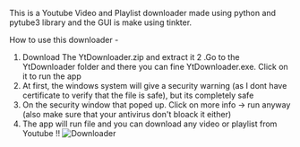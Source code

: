 This is a Youtube Video and Playlist downloader made using python and pytube3 library and the GUI is make using tinkter.

How to use this downloader - 
1. Download The YtDownloader.zip and extract it
2 .Go to the YtDownloader folder and there you can fine YtDownloader.exe. Click on it to run the app
3. At first, the windows system will give a security warning (as I dont have certificate to verify that the file is safe), but its completely safe
4. On the security window that poped up. Click on more info -> run anyway (also make sure that your antivirus don't bloack it either)
5. The app will run file and you can download any video or playlist from Youtube !!
![Downloader](https://user-images.githubusercontent.com/61279841/95556270-b1a4af00-0a30-11eb-991c-e4c970bfd0c1.jpg)

